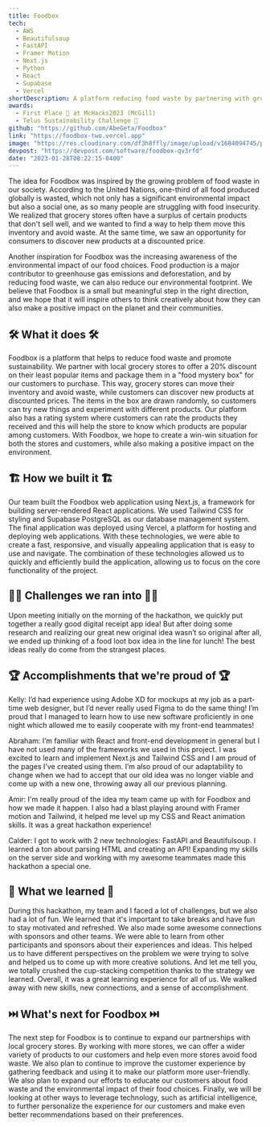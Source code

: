 ```yaml
---
title: Foodbox
tech:
  - AWS
  - Beautifulsoup
  - FastAPI
  - Framer Motion
  - Next.js
  - Python
  - React
  - Supabase
  - Vercel
shortDescription: A platform reducing food waste by partnering with grocery stores to offer discounted mystery boxes of unpopular items, enabling customers to explore new products.
awards:
  - First Place 🥇 at McHacks2023 (McGill)
  - Telus Sustainability Challenge 🌱
github: "https://github.com/AbeGeta/Foodbox"
link: "https://foodbox-two.vercel.app"
image: "https://res.cloudinary.com/df3h8ffly/image/upload/v1684094745/portfolio/gallery_wp18zu.webp"
devpost: "https://devpost.com/software/foodbox-qv3rfd"
date: "2023-01-28T08:22:15-0400"
---
```


The idea for Foodbox was inspired by the growing problem of food waste in our society. According to the United Nations, one-third of all food produced globally is wasted, which not only has a significant environmental impact but also a social one, as so many people are struggling with food insecurity. We realized that grocery stores often have a surplus of certain products that don't sell well, and we wanted to find a way to help them move this inventory and avoid waste. At the same time, we saw an opportunity for consumers to discover new products at a discounted price.

Another inspiration for Foodbox was the increasing awareness of the environmental impact of our food choices. Food production is a major contributor to greenhouse gas emissions and deforestation, and by reducing food waste, we can also reduce our environmental footprint. We believe that Foodbox is a small but meaningful step in the right direction, and we hope that it will inspire others to think creatively about how they can also make a positive impact on the planet and their communities.

## **🛠️ What it does 🛠️**

Foodbox is a platform that helps to reduce food waste and promote sustainability. We partner with local grocery stores to offer a 20% discount on their least popular items and package them in a "food mystery box" for our customers to purchase. This way, grocery stores can move their inventory and avoid waste, while customers can discover new products at discounted prices. The items in the box are drawn randomly, so customers can try new things and experiment with different products. Our platform also has a rating system where customers can rate the products they received and this will help the store to know which products are popular among customers. With Foodbox, we hope to create a win-win situation for both the stores and customers, while also making a positive impact on the environment.

## **🏗️ How we built it 🏗️**

Our team built the Foodbox web application using Next.js, a framework for building server-rendered React applications. We used Tailwind CSS for styling and Supabase PostgreSQL as our database management system. The final application was deployed using Vercel, a platform for hosting and deploying web applications. With these technologies, we were able to create a fast, responsive, and visually appealing application that is easy to use and navigate. The combination of these technologies allowed us to quickly and efficiently build the application, allowing us to focus on the core functionality of the project.

## **🧗‍♂️ Challenges we ran into 🧗‍♂️**

Upon meeting initially on the morning of the hackathon, we quickly put together a really good digital receipt app idea! But after doing some research and realizing our great new original idea wasn’t so original after all, we ended up thinking of a food loot box idea in the line for lunch! The best ideas really do come from the strangest places.

## **🏆 Accomplishments that we're proud of 🏆**

Kelly: I’d had experience using Adobe XD for mockups at my job as a part-time web designer, but I’d never really used Figma to do the same thing! I’m proud that I managed to learn how to use new software proficiently in one night which allowed me to easily cooperate with my front-end teammates!

Abraham: I’m familiar with React and front-end development in general but I have not used many of the frameworks we used in this project. I was excited to learn and implement Next.js and Tailwind CSS and I am proud of the pages I’ve created using them. I’m also proud of our adaptability to change when we had to accept that our old idea was no longer viable and come up with a new one, throwing away all our previous planning.

Amir: I'm really proud of the idea my team came up with for Foodbox and how we made it happen. I also had a blast playing around with Framer motion and Tailwind, it helped me level up my CSS and React animation skills. It was a great hackathon experience!

Calder: I got to work with 2 new technologies: FastAPI and Beautifulsoup. I learned a ton about parsing HTML and creating an API! Expanding my skills on the server side and working with my awesome teammates made this hackathon a special one.

## **📕 What we learned 📕**

During this hackathon, my team and I faced a lot of challenges, but we also had a lot of fun. We learned that it's important to take breaks and have fun to stay motivated and refreshed. We also made some awesome connections with sponsors and other teams. We were able to learn from other participants and sponsors about their experiences and ideas. This helped us to have different perspectives on the problem we were trying to solve and helped us to come up with more creative solutions. And let me tell you, we totally crushed the cup-stacking competition thanks to the strategy we learned. Overall, it was a great learning experience for all of us. We walked away with new skills, new connections, and a sense of accomplishment.

## **⏭️ What's next for Foodbox ⏭️**

The next step for Foodbox is to continue to expand our partnerships with local grocery stores. By working with more stores, we can offer a wider variety of products to our customers and help even more stores avoid food waste. We also plan to continue to improve the customer experience by gathering feedback and using it to make our platform more user-friendly. We also plan to expand our efforts to educate our customers about food waste and the environmental impact of their food choices. Finally, we will be looking at other ways to leverage technology, such as artificial intelligence, to further personalize the experience for our customers and make even better recommendations based on their preferences.
